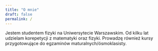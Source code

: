 ```yaml
---
title: "O mnie"
draft: false
permalink: /
---
```


Jestem studentem fizyki na Uniwersytecie Warszawskim. Od kilku lat udzielam korepetycji z matematyki oraz fizyki. Prowadzę również kursy przygotowujące do egzaminów maturalnych/ósmoklasisty.
